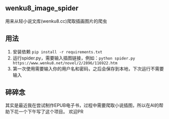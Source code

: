 ## wenku8_image_spider
用来从轻小说文库(wenku8.cc)爬取插画图片的爬虫

## 用法
1. 安装依赖 `pip install -r requirements.txt`
2. 运行spider.py，需要输入插图链接，例如：`python spider.py https://www.wenku8.net/novel/2/2896/116922.htm`
3. 第一次使用需要输入你的用户名和密码，之后会保存到本地，下次运行不需要输入

## 碎碎念
其实是最近我在尝试制作EPUB电子书，过程中需要爬取小说插图，所以在AI的帮助下花一个下午写了这个项目。
欢迎PR